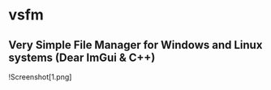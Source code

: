 # vsfm
## Very Simple File Manager for Windows and Linux systems (Dear ImGui & C++)

!Screenshot[1.png]
